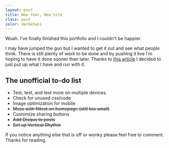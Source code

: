 ```yaml
---
layout: post
title: New Year, New Site
class: post
color: darkkhaki
---
```


Woah. I've finally finished this portfolio and I couldn't be happier.

I may have jumped the gun but I wanted to get it out and see what people think. There is still plenty of work to be done and by pushing it live I'm hoping to have it done sooner than later. Thanks to [this article](https://medium.com/p/f8083e76146d "Stop putting it off and accept the challenge.") I decided to just put up what I have and run with it. 

## The unofficial to-do list

* Test, test, and test more on multiple devices.
* Check for unused css/code
* Image optimization for mobile
* <s>Mess with fittext on homepage (still too small)</s>
* Customize sharing buttons
* <s>Add Disqus to posts</s>
* <s>Set up Vertical Rhythm</s>

If you notice anything else that is off or wonky please feel free to comment. Thanks for reading.